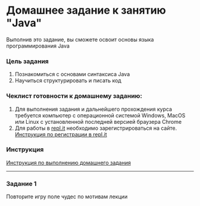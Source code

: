 # Домашнее задание к занятию "Java"

Выполнив это задание, вы сможете освоит основы языка программирования Java

### Цель задания

1. Познакомиться с основами синтаксиса Java
2. Научиться структурировать и писать код

### Чеклист готовности к домашнему заданию:

1. Для выполнения задания и дальнейшего прохождения курса требуется компьютер с операционной системой Windows, MacOS или Linux с установленной последней версией браузера Chrome
2. Для работы в [repl.it](https://repl.it/) необходимо зарегистрироваться на сайте. [Инструкция по регистрации в repl.it](https://github.com/netology-code/cpps-homeworks/tree/main/common/replit)

### Инструкция

[Инструкция по выполнению домашнего задания](https://github.com/netology-code/jdfree-homeworks/tree/main/intro)

------

### Задание 1

Повторите игру поле чудес по мотивам лекции
